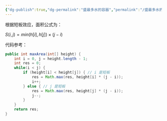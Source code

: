 ```yaml
---
{"dg-publish":true,"dg-permalink":"盛最多水的容器","permalink":"/盛最多水的容器/","title":"盛最多水的容器","tags":["数组","双指针"]}
---
```



根据短板效应，面积公式为：

$S(i, j) = min(h[i], h[j]) × (j − i)$

代码参考：

```java
public int maxArea(int[] height) {
    int i = 0, j = height.length - 1;
    int res = 0;
    while(i < j) {
        if (height[i] < height[j]) { // i 是短板
            res = Math.max(res, height[i] * (j - i));
            i++;
        } else { // j 是短板
            res = Math.max(res, height[j] * (j - i));
            j--;
        }
    }
    return res;
}
```